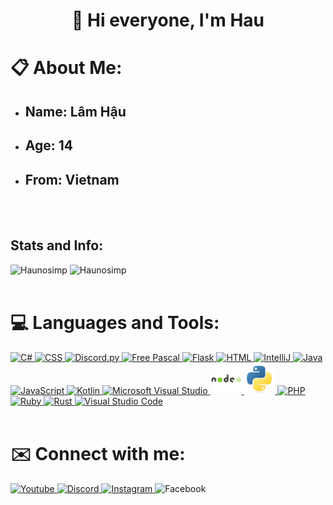 <h1 align="center">👋 Hi everyone, I'm Hau</h1>

<h1>📋 About Me:</h1>
<ul>
    <li><h2>Name: <strong>Lâm Hậu</strong></h2></li>
    <li><h2>Age: <strong>14</strong></h2></li>
    <li><h2>From: <strong>Vietnam </strong></h2></li>
</ul>
<br><br>
<h2 align="left">Stats and Info:</h2>
<img src="https://github-readme-stats.vercel.app/api/top-langs?username=haunosimp&show_icons=true&locale=en&layout=compact" alt="Haunosimp" >
<img src="https://github-readme-stats.vercel.app/api?username=haunosimp&show_icons=true&locale=en" alt="Haunosimp">
<br><br>
<h1>💻 Languages and Tools:</h1>
<p align="left"> <a href="https://docs.microsoft.com/en-us/dotnet/csharp/"> <img src="https://seeklogo.com/images/C/c-sharp-c-logo-02F17714BA-seeklogo.com.png" alt="C#" height="50px" width="50px"> </a> <a href="https://devdocs.io/css/"> <img src="https://upload.wikimedia.org/wikipedia/commons/thumb/6/62/CSS3_logo.svg/800px-CSS3_logo.svg.png" alt="CSS" height="50px" width="50px"> </a> <a href="https://discordpy.readthedocs.io/en/stable/"> <img src="https://wasimaster.gallerycdn.vsassets.io/extensions/wasimaster/discord-py-snippets/1.5.2/1633501246102/Microsoft.VisualStudio.Services.Icons.Default" alt="Discord.py" height="50px" width="50px"> </a> <a href="https://www.freepascal.org/docs.html"> <img src="https://wiki.freepascal.org/images/d/da/powered_by_graphic.png" alt="Free Pascal" height="50px" width="50px"> </a> <a href="https://r.search.yahoo.com/_ylt=Awr.zWT5D81i3fQG6ShXNyoA;_ylu=Y29sbwNncTEEcG9zAzEEdnRpZAMEc2VjA3Ny/RV=2/RE=1657634937/RO=10/RU=https%3a%2f%2fflask.palletsprojects.com%2f/RK=2/RS=QlylNbilS4.bVabseVHfs2TTAmg-"> <img src="http://flask-training-courses.uk/images/flask-logo.png" alt="Flask" height="50px" width="50px"> </a> <a href="https://r.search.yahoo.com/_ylt=Awr98RUhEc1iWUcGv_BXNyoA;_ylu=Y29sbwNncTEEcG9zAzIEdnRpZAMEc2VjA3Ny/RV=2/RE=1657635233/RO=10/RU=https%3a%2f%2fdevdocs.io%2fhtml%2f/RK=2/RS=rmrH.Od_eED4YbBtuIj1Zs4gnio-"> <img src="https://cdn-icons-png.flaticon.com/512/732/732212.png?w=360" alt="HTML" height="50px" width="50px"> </a> <a href="https://www.jetbrains.com/idea/download/?fromIDE=#section=windows"> <img src="https://upload.wikimedia.org/wikipedia/commons/thumb/9/9c/IntelliJ_IDEA_Icon.svg/2048px-IntelliJ_IDEA_Icon.svg.png" alt="IntelliJ" height="50px" width="50px"> </a> <a href="https://r.search.yahoo.com/_ylt=AwrOuql4Ec1iz00GDRBXNyoA;_ylu=Y29sbwNncTEEcG9zAzEEdnRpZAMEc2VjA3Ny/RV=2/RE=1657635320/RO=10/RU=https%3a%2f%2fdocs.oracle.com%2fen%2fjava%2f/RK=2/RS=HiVV6HqfiFT0BPRHFJMy5dKmPik-"> <img src="https://cdn-icons-png.flaticon.com/512/226/226777.png" alt="Java" height="50px" width="50px"> </a> <a href="https://developer.mozilla.org/en-US/docs/Web/javascript"> <img src="https://upload.wikimedia.org/wikipedia/commons/6/6a/JavaScript-logo.png" alt="JavaScript" height="50px" width="50px"> </a> <a href="https://kotlinlang.org/docs/home.html"> <img src="https://upload.wikimedia.org/wikipedia/commons/7/74/Kotlin_Icon.png" alt="Kotlin" height="50px" width="50px"> </a> <a href="https://visualstudio.microsoft.com/fr/downloads/"> <img src="https://visualstudio.microsoft.com/wp-content/uploads/2021/10/Product-Icon.svg" alt="Microsoft Visual Studio" height="50px" width="50px"> </a> <a href="https://nodejs.org/en/docs/"> <img src="https://raw.githubusercontent.com/devicons/devicon/master/icons/nodejs/nodejs-original-wordmark.svg" alt="Node.js" height="50px" width="50px"> </a> <a href="https://www.python.org/doc/"> <img src="https://raw.githubusercontent.com/devicons/devicon/master/icons/python/python-original.svg" alt="Python" height="50px" width="50px"> </a> <a href="https://www.php.net/docs.php"> <img src="https://upload.wikimedia.org/wikipedia/commons/thumb/2/27/PHP-logo.svg/2560px-PHP-logo.svg.png" alt="PHP" height="50px" width="70px"> </a> <a href="https://www.ruby-lang.org/en/documentation/"> <img src="https://upload.wikimedia.org/wikipedia/commons/f/f1/Ruby_logo.png" alt="Ruby" height="50px" width="50px"> </a> <a href="https://www.rust-lang.org/learn"> <img src="https://brandslogos.com/wp-content/uploads/images/large/rust-logo.png" alt="Rust" height="50px" width="50px"> </a> <a href="https://code.visualstudio.com/Download"> <img src="https://sparkcdneus2.azureedge.net/sparkimageassets/XP9KHM4BK9FZ7Q-63e59db4-cf83-46b7-9365-0c37221b94de" alt="Visual Studio Code" height="50px" width="50px"> </a>
<br><br>
<h1>✉️ Connect with me:</h1>
<p text-align="left"> <a href="https://www.youtube.com/channel/UC-e89VlRA5b96Gdw9kIIMcg"> <img src="https://logos-brand.com/wp-content/uploads/2020/06/YouTube-emblem.png" alt="Youtube" height="50px"> </a> <a href="https://discord.gg/invites/DUKYBH2p4w"> <img src="https://static.miraheze.org/freshwebsiteswiki/a/af/Discord_Logo.png" alt="Discord" height="50px"> </a> <a href="https://www.instagram.com/haudayne1805/"> <img src="http://pngimg.com/uploads/instagram/instagram_PNG10.png" alt="Instagram" height="50px"> </a> <a herf="https://facebook.com/haudaddy"> <img src="https://pnggrid.com/wp-content/uploads/2021/05/Facebook-logo-2021.png" alt="Facebook" height="50px"> </a> </p>
